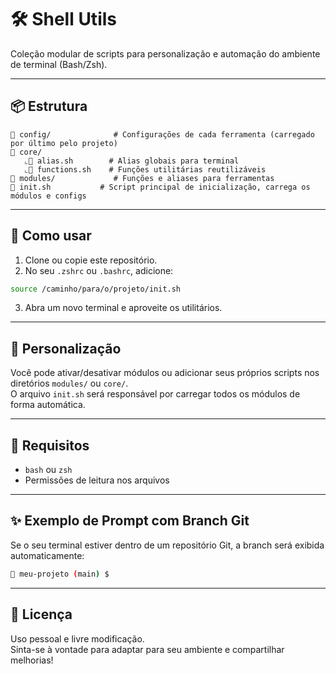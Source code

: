 # 🛠️ Shell Utils

Coleção modular de scripts para personalização e automação do ambiente de terminal (Bash/Zsh).

---

## 📦 Estrutura

```
📁 config/              # Configurações de cada ferramenta (carregado por último pelo projeto)
📁 core/
   ⌞📄 alias.sh        # Alias globais para terminal
   ⌞📄 functions.sh    # Funções utilitárias reutilizáveis
📁 modules/             # Funções e aliases para ferramentas
📄 init.sh           # Script principal de inicialização, carrega os módulos e configs
```

---

## 🚀 Como usar

1. Clone ou copie este repositório.
2. No seu `.zshrc` ou `.bashrc`, adicione:

```sh
source /caminho/para/o/projeto/init.sh
```

3. Abra um novo terminal e aproveite os utilitários.

---

## 🔧 Personalização

Você pode ativar/desativar módulos ou adicionar seus próprios scripts nos diretórios `modules/` ou `core/`.  
O arquivo `init.sh` será responsável por carregar todos os módulos de forma automática.

---

## 📌 Requisitos

- `bash` ou `zsh`
- Permissões de leitura nos arquivos

---

## ✨ Exemplo de Prompt com Branch Git

Se o seu terminal estiver dentro de um repositório Git, a branch será exibida automaticamente:

```sh
📁 meu-projeto (main) $
```

---

## 📄 Licença

Uso pessoal e livre modificação.  
Sinta-se à vontade para adaptar para seu ambiente e compartilhar melhorias!